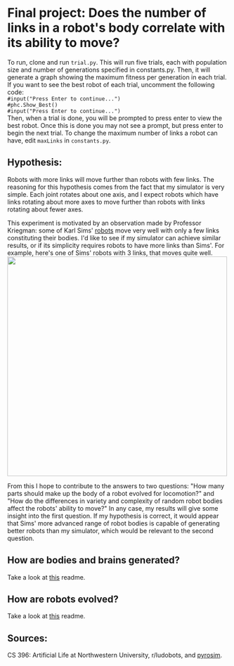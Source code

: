 # Final project: Does the number of links in a robot's body correlate with its ability to move?
To run, clone and run `trial.py`. This will run five trials, each with population size and number of generations specified in constants.py. Then, it will generate a graph showing the maximum fitness per generation in each trial. If you want to see the best robot of each trial, uncomment the following code:  
    `#input("Press Enter to continue...")`<br>
    `#phc.Show_Best()`<br>
    `#input("Press Enter to continue...")`<br>
Then, when a trial is done, you will be prompted to press enter to view the best robot. Once this is done you may not see a prompt, but press enter to begin the next trial. To change the maximum number of links a robot can have, edit `maxLinks` in `constants.py`.

## Hypothesis:
Robots with more links will move further than robots with few links. The reasoning for this hypothesis comes from the fact that my simulator is very simple. Each joint rotates about one axis, and I expect robots which have links rotating about more axes to move further than robots with links rotating about fewer axes.

This experiment is motivated by an observation made by Professor Kriegman: some of Karl Sims' [robots](https://www.karlsims.com/evolved-virtual-creatures.html) move very well with only a few links constituting their bodies. I'd like to see if my simulator can achieve similar results, or if its simplicity requires robots to have more links than Sims'. For example, here's one of Sims' robots with 3 links, that moves quite well. 
<img src="https://user-images.githubusercontent.com/68213464/221488995-4e9f2ef5-7682-4e6a-a511-9a9e67887cb9.png" width="500" height="500">

From this I hope to contribute to the answers to two questions: "How many parts should make up the body of a robot evolved for locomotion?" and "How do the differences in variety and complexity of random robot bodies affect the robots' ability to move?" In any case, my results will give some insight into the first question. If my hypothesis is correct, it would appear that Sims' more advanced range of robot bodies is capable of generating better robots than my simulator, which would be relevant to the second question.

## How are bodies and brains generated?
Take a look at [this](https://github.com/qpalzmz112/ludobots/tree/Assignment7#readme) readme.

## How are robots evolved?
Take a look at [this](https://github.com/qpalzmz112/ludobots/tree/Assignment8#readme) readme.

## Sources:
CS 396: Artificial Life at Northwestern University, r/ludobots, and [pyrosim](https://github.com/jbongard/pyrosim).
